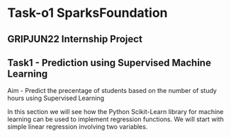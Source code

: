 # Task-o1 SparksFoundation

## GRIPJUN22 Internship Project
## Task1 - Prediction using Supervised Machine Learning

Aim - Predict the precentage of students based on the number of study hours using Supervised Learning

In this section we will see how the Python Scikit-Learn library for machine learning can be used to implement regression functions. We will start with simple linear regression involving two variables.

